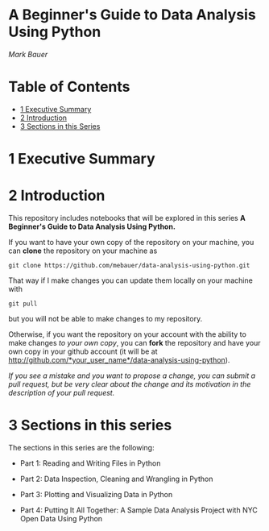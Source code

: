 # A Beginner's Guide to Data Analysis Using Python

*Mark Bauer*



Table of Contents
=================

   * [1 Executive Summary](#1-Executive-Summary)
   * [2 Introduction](#2-Introduction)
   * [3 Sections in this Series](#3-Sections-in-this-Series)


# 1 Executive Summary


# 2 Introduction

This repository includes notebooks that will be explored in this series **A Beginner's Guide to Data Analysis Using Python.**

If you want to have your own copy of the repository on your machine, you can  __clone__ the repository on your machine as

```
git clone https://github.com/mebauer/data-analysis-using-python.git
```
That way if I make changes you can update them locally on your machine with 

```
git pull
```

but you will not be able to make changes to my repository.

Otherwise, if you want the repository on your account with the ability to make changes _to your own copy_, you can __fork__ the repository and have your own copy in your github account (it will be at http://github.com/*your_user_name*/data-analysis-using-python).
 
 _If you see a mistake and you want to propose a change, you can submit a pull request, but be very clear about the change and its motivation in the description of your pull request._
 
# 3 Sections in this series 
 
The sections in this series are the following:
 
- Part 1: Reading and Writing Files in Python
 
- Part 2: Data Inspection, Cleaning and Wrangling in Python

- Part 3: Plotting and Visualizing Data in Python

- Part 4: Putting It All Together: A Sample Data Analysis Project with NYC Open Data Using Python


